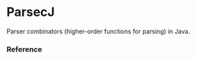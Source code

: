 # ParsecJ

Parser combinators (higher-order functions for parsing) in Java.

### Reference

[Graham Hutton, "Higher-Order Functions for Parsing," 1992.]: https://www.semanticscholar.org/paper/Higher-Order-Functions-for-Parsing-Hutton/91282fb880f72d50f4969d9d0e71eff35400444c
